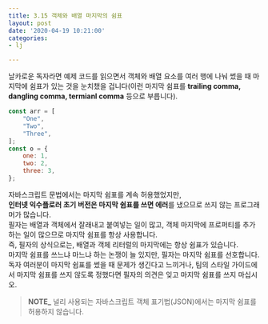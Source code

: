 ```yaml
---
title: 3.15 객체와 배열 마지막의 쉼표
layout: post
date: '2020-04-19 10:21:00'
categories:
- lj

---
```


날카로운 독자라면 예제 코드를 읽으면서 객체와 배열 요소를 여러 행에 나눠 썼을 때 마지막에 쉼표가 있는 것을 눈치챘을 겁니다(이런 마지막 쉼표를 **trailing comma, dangling comma, termianl comma** 등으로 부릅니다).

```javascript
const arr = [
	"One",
	"Two",
	"Three",
];
const o = {
	one: 1,
	two: 2,
	three: 3,
};
```

자바스크립트 문법에서는 마지막 쉼표를 계속 허용했었지만,  
**인터넷 익수플로러 초기 버전은 마지막 쉼표를 쓰면 에러**를 냈으므로 쓰지 않는 프로그래머가 많습니다.  
필자는 배열과 객체에서 잘래내고 붙여넣는 일이 많고, 객체 마지막에 프로퍼티를 추가하는 일이 많으므로 마지막 쉼표를 항상 사용합니다.  
즉, 필자의 상식으로는, 배열과 객체 리터럴의 마지막에는 항상 쉼표가 있습니다.  
마지막 쉼표를 쓰느냐 마느냐 하는 논쟁이 늘 있지만, 필자는 마지막 쉼표를 선호합니다.  
독자 여러분이 마지막 쉼표를 썼을 때 문제가 생긴다고 느끼거나, 팀의 스타일 가이드에서 마지막 쉼표를 쓰지 않도록 정했다면 필자의 의견은 잊고 마지막 쉼표를 쓰지 마십시오.

> **NOTE_** 널리 사용되는 자바스크립트 객체 표기법(JSON)에서는 마지막 쉼표를 허용하지 않습니다.